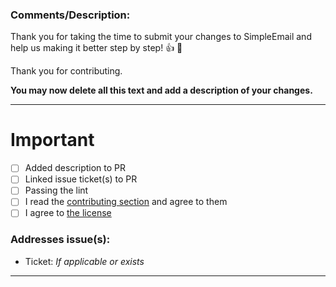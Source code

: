 ### Comments/Description:

Thank you for taking the time to submit your changes to SimpleEmail and help us
making it better step by step! :+1: :clap:

Thank you for contributing.

**You may now delete all this text and add a description of your changes.**

-------------------------------------------

# Important

* [ ] Added description to PR
* [ ] Linked issue ticket(s) to PR
* [ ] Passing the lint
* [ ] I read the [contributing section](https://framagit.org/dystopia-project/simple-email/blob/master/CONTRIBUTING.md) and agree to them
* [ ] I agree to [the license](https://framagit.org/dystopia-project/simple-email/tree/master#license)

### Addresses issue(s):

- Ticket: *If applicable or exists*

-------------------------------------------
